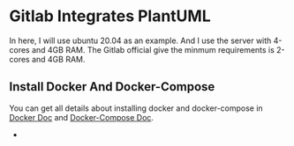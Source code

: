# Gitlab Integrates PlantUML


In here, I will use ubuntu 20.04 as an example. And I use the server with 4-cores and 4GB RAM. The Gitlab official give the minmum requirements is 2-cores and 4GB RAM.

## Install Docker And Docker-Compose

You can get all details about installing docker and docker-compose in [Docker Doc](https://docs.docker.com/engine/install/) and [Docker-Compose Doc](https://docs.docker.com/compose/install/).

- 
